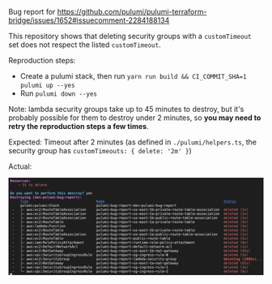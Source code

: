 Bug report for https://github.com/pulumi/pulumi-terraform-bridge/issues/1652#issuecomment-2284188134

This repository shows that deleting security groups with a `customTimeout` set does not respect the listed `customTimeout`.

Reproduction steps:
- Create a pulumi stack, then run `yarn run build && CI_COMMIT_SHA=1 pulumi up --yes`
- Run `pulumi down --yes`

Note: lambda security groups take up to 45 minutes to destroy, but it's probably possible for them to destroy under 2 minutes, so **you may need to retry the reproduction steps a few times**.

Expected: Timeout after 2 minutes (as defined in `./pulumi/helpers.ts`, the security group has `customTimeouts: { delete: '2m' }`)

Actual:

![Screenshot of security group deletion not timing out after 2+ minutes](./assets/screenshot.png)
